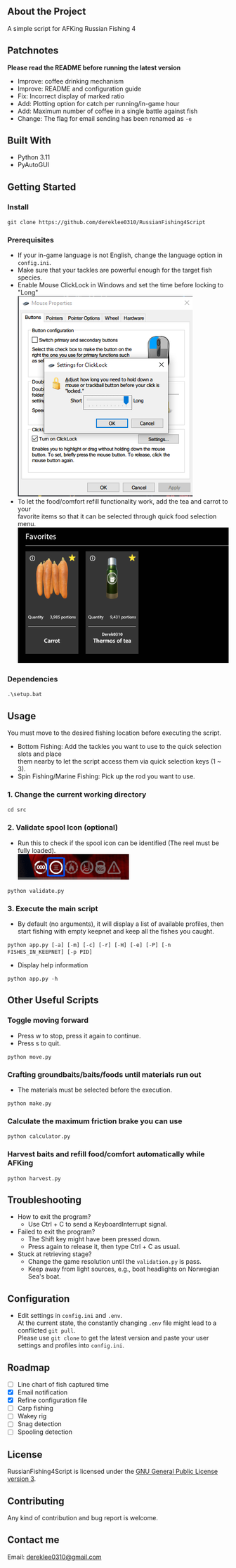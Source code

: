 ## About the Project
A simple script for AFKing Russian Fishing 4  

## Patchnotes
**Please read the README before running the latest version**  
- Improve: coffee drinking mechanism
- Improve: README and configuration guide
- Fix: Incorrect display of marked ratio
- Add: Plotting option for catch per running/in-game hour
- Add: Maximum number of coffee in a single battle against fish
- Change: The flag for email sending has been renamed as `-e`

## Built With
* Python 3.11 
* PyAutoGUI
  
## Getting Started
### Install
```
git clone https://github.com/dereklee0310/RussianFishing4Script
```
### Prerequisites
- If your in-game language is not English, change the language option in `config.ini`.
- Make sure that your tackles are powerful enough for the target fish species.
- Enable Mouse ClickLock in Windows and set the time before locking to "Long"  
![ClickLock](/static/readme/clicklock.png)
- To let the food/comfort refill functionality work, add the tea and carrot to your  
  favorite items so that it can be selected through quick food selection menu.
![Favorites](/static/readme/favorites.png)

### Dependencies
```
.\setup.bat
```

## Usage
You must move to the desired fishing location before executing the script.
- Bottom Fishing: Add the tackles you want to use to the quick selection slots and place  
them nearby to let the script access them via quick selection keys (1 ~ 3).
- Spin Fishing/Marine Fishing: Pick up the rod you want to use.

### 1. Change the current working directory
```
cd src
```

### 2. Validate spool Icon (optional)
- Run this to check if the spool icon can be identified (The reel must be fully loaded).  
![Status](/static/readme/status.png)
```
python validate.py
```

### 3. Execute the main script
- By default (no arguments), it will display a list of available profiles, then start fishing with empty keepnet and keep all the fishes you caught.
```
python app.py [-a] [-m] [-c] [-r] [-H] [-e] [-P] [-n FISHES_IN_KEEPNET] [-p PID]
```
- Display help information
```
python app.py -h
```
## Other Useful Scripts
### Toggle moving forward
- Press w to stop, press it again to continue.
- Press s to quit.
```
python move.py
```

### Crafting groundbaits/baits/foods until materials run out
- The materials must be selected before the execution.
```
python make.py
```

### Calculate the maximum friction brake you can use
```
python calculator.py
```

### Harvest baits and refill food/comfort automatically while AFKing
```
python harvest.py
```

## Troubleshooting
- How to exit the program?
  - Use Ctrl + C to send a KeyboardInterrupt signal.
- Failed to exit the program?
  - The Shift key might have been pressed down.
  - Press again to release it, then type Ctrl + C as usual.  
- Stuck at retrieving stage?
  - Change the game resolution until the `validation.py` is pass.
  - Keep away from light sources, e.g., boat headlights on Norwegian Sea's boat.

## Configuration
- Edit settings in `config.ini` and `.env`.  
At the current state, the constantly changing `.env` file might lead to a conflicted `git pull`.    
Please use `git clone` to get the latest version and paste your user settings and profiles into `config.ini`.

## Roadmap
- [ ] Line chart of fish captured time
- [x] Email notification
- [x] Refine configuration file 
- [ ] Carp fishing
- [ ] Wakey rig
- [ ] Snag detection
- [ ] Spooling detection

## License
RussianFishing4Script is licensed under the [GNU General Public License version 3](LICENSE).

## Contributing 
Any kind of contribution and bug report is welcome.
## Contact me
Email: dereklee0310@gmail.com 
